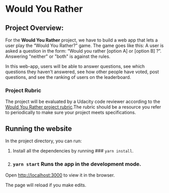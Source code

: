 # Would You Rather

## Project Overview:

For the **Would You Rather** project, we have to build a web app that lets a user play the “Would You Rather?” game. The game goes like this: A user is asked a question in the form: “Would you rather [option A] or [option B] ?”. Answering "neither" or "both" is against the rules.

In this web-app, users will be able to answer questions, see which questions they haven’t answered, see how other people have voted, post questions, and see the ranking of users on the leaderboard.

### Project Rubric

The project will be evaluated by a Udacity code reviewer according to the [Would You Rather project rubric](https://review.udacity.com/#!/rubrics/1567/view).The rubric should be a resource you refer to periodically to make sure your project meets specifications.

## Running the website

In the project directory, you can run:

1. Install all the dependencies by running ### `yarn install`.
2. ### `yarn start` Runs the app in the development mode.<br>

Open [http://localhost:3000](http://localhost:3000) to view it in the browser.

The page will reload if you make edits.<br>
